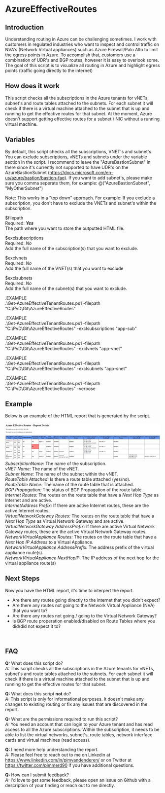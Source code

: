 # AzureEffectiveRoutes

## Introduction
Understanding routing in Azure can be challenging sometimes. I work with customers in regulated industries who want to inspect and control traffic 
on NVA's (Network Virtual appliances) such as Azure Firewall/Palo Alto to limit the egress points in Azure. To accomplish that, customers use a combination
of UDR's and BGP routes, however it is easy to overlook some. The goal of this script is to visualize all routing in Azure and highlight egress points (traffic going directly to the internet)

## How does it work
This script checks all the subscriptions in the Azure tenants for vNETs, subnet's and route tables attached to the subnets. For each subnet it will check if there is a virtual machine attached to the subnet that is up and running to get the effective routes for that subnet. At the moment, Azure doesn't support getting effective routes for a subnet / NIC without a running virtual machine.


## Variables
By default, this script checks all the subscriptions, VNET's and subnet's. You can exclude subscriptions, vNETs and subnets under the variable section in the script. I recommend to leave the "AzureBastionSubnet" in there since it's currently not supported to have UDR's on the AzureBastionSubnet (https://docs.microsoft.com/en-us/azure/bastion/bastion-faq). If you want to add subnet's, please make sure you comma seperate them, for example: @("AzureBastionSubnet", "MyOtherSubnet")

Note: This works in a "top down" approach. For example: If you exclude a subscription, you don't have to exclude the VNETs and subnet's within the subscription.

$filepath <br>
Required: _**Yes**_ <br>
The path where you want to store the outputted HTML file. 

$exclsubscriptions <br>
Required: _No_ <br>
Add the full name of the subscription(s) that you want to exclude. 

$exclvnets <br>
Required: _No_ <br>
Add the full name of the VNET(s) that you want to exclude

$exclsubnets <br>
Required: _No_ <br>
Add the full name of the subnet(s) that you want to exclude.

.EXAMPLE <br>
.\Get-AzureEffectiveTenantRoutes.ps1 -filepath "C:\PvD\Git\AzureEffectiveRoutes" <br>

.EXAMPLE <br>
.\Get-AzureEffectiveTenantRoutes.ps1 -filepath "C:\PvD\Git\AzureEffectiveRoutes" -exclsubscriptions "app-sub" <br>

.EXAMPLE <br>
.\Get-AzureEffectiveTenantRoutes.ps1 -filepath "C:\PvD\Git\AzureEffectiveRoutes" -exclvnets "app-vnet" <br>

.EXAMPLE <br>
.\Get-AzureEffectiveTenantRoutes.ps1 -filepath "C:\PvD\Git\AzureEffectiveRoutes" -exclsubnets "app-snet" <br>

.EXAMPLE <br>
.\Get-AzureEffectiveTenantRoutes.ps1 -filepath "C:\PvD\Git\AzureEffectiveRoutes" -verbose <br>


## Example 
Below is an example of the HTML report that is generated by the script. 
<br><br>
![AzureEffectiveRoutes](/Images/AzureEffectiveRoutes.PNG)
<br> 
_SubscriptionName:_ The name of the subscription. <br>
_vNET Name:_ The name of the vNET. <br>
_Subnet Name:_ The name of the subnet within the vNET.<br>
_RouteTable Attached:_ Is there a route table attached (yes/no).<br>
_RouteTable Name:_ The name of the route table that is attached. <br>
_BGP Propagation:_ The status of BGP Propagation of the route table. <br>
_Internet Routes:_ The routes on the route table that have a _Next Hop Type_ as Internet and are active. <br>
_InternetAddress Prefix:_ If there are active Internet routes, these are the active Internet routes.<br>
_VirtualNetworkGateway Routes:_ The routes on the route table that have a _Next Hop Type_ as Virtual Network Gateway and are active.<br>
_VirtualNetworkGateway AddressPrefix:_ If there are active Virtual Network Gateway routes, these are the active Virtual Network Gateway routes.<br>
_NetworkVirtualAppliance Routes:_ The routes on the route table that have a _Next Hop IP Address_ to a Virtual Appliance. <br>
_NetworkVirtualAppliance AddressPrefix:_ The address prefix of the virtual appliance route(s). <br>
_NetworkVirtualAppliance NextHopIP:_ The IP address of the next hop for the virtual appliance route(s)<br>

## Next Steps
Now you have the HTML report, it's time to interpert the report. 
* Are there any routes going directly to the internet that you didn't expect? 
* Are there any routes not going to the Network Virtual Appliance (NVA) that you want to? 
* Are there any routes not going / going to the Virtual Network Gateway? 
* Is BGP route properation enabled/disabled on Route Tables where you did/did not expect it to? 
<br>

## FAQ
**Q:** What does this script do? <br>
_A:_ This script checks all the subscriptions in the Azure tenants for vNETs, subnet's and route tables attached to the subnets. For each subnet it will check if there is a virtual machine attached to the subnet that is up and running to get the effective routes for that subnet.

**Q:** What does this script **not** do? <br>
_A:_ This script is only for informational purposes. It doesn't make any changes to existing routing or fix any issues that are discovered in the report. 

**Q:** What are the permissions required to run this script? <br>
_A:_ You need an account that can login to your Azure tenant and has read access to all the Azure subscriptions. Within the subscription, it needs to be able to list the virtual networks, subnet's, route tables, network interface cards and virtual machines (read access).

**Q:** I need more help understanding the report. <br>
_A:_ Please feel free to reach out to me on Linkedin at https://www.linkedin.com/in/pimvandenderen/ or on Twitter at https://twitter.com/pimmerd90 if you have additional questions. 

**Q:** How can I submit feedback? <br>
_A:_ I'd love to get some feedback, please open an issue on Github with a description of your finding or reach out to me directly. 